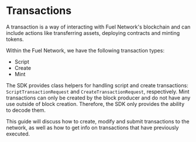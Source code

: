 # Transactions

A transaction is a way of interacting with Fuel Network's blockchain and can include actions like transferring assets, deploying contracts and minting tokens.

Within the Fuel Network, we have the following transaction types:

- Script
- Create
- Mint

The SDK provides class helpers for handling script and create transactions: `ScriptTransactionRequest` and `CreateTransactionRequest`, respectively.
Mint transactions can only be created by the block producer and do not have any use outside of block creation. Therefore, the SDK only provides the ability to decode them.

This guide will discuss how to create, modify and submit transactions to the network, as well as how to get info on transactions that have previously executed.
